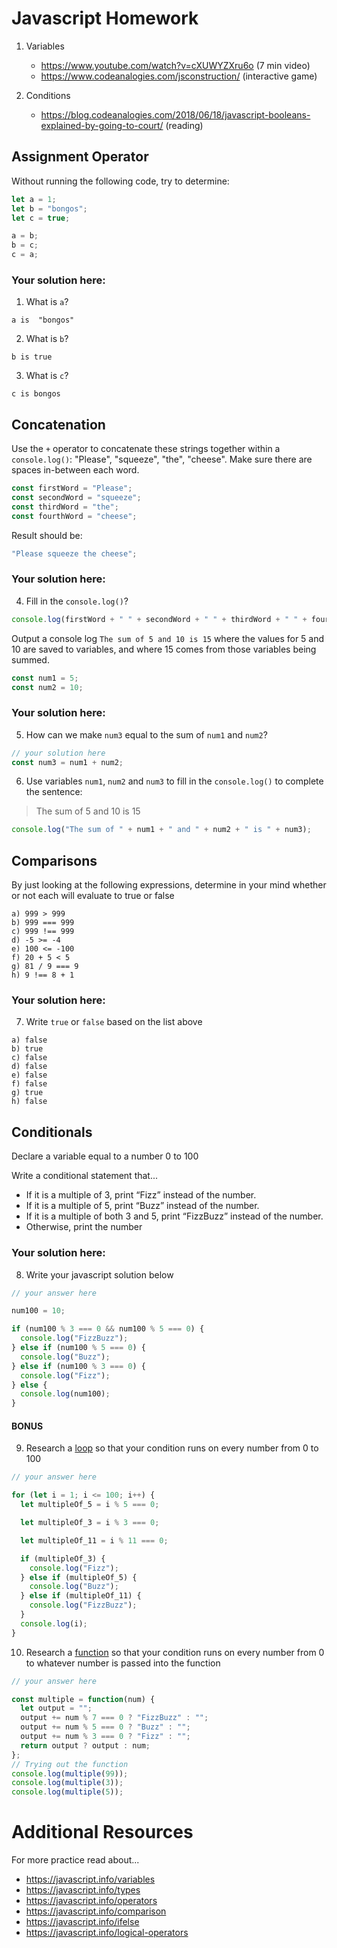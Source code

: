 # Javascript Homework

1.  Variables

    - https://www.youtube.com/watch?v=cXUWYZXru6o (7 min video)
    - https://www.codeanalogies.com/jsconstruction/ (interactive game)

2.  Conditions
    - https://blog.codeanalogies.com/2018/06/18/javascript-booleans-explained-by-going-to-court/ (reading)

## Assignment Operator

Without running the following code, try to determine:

```js
let a = 1;
let b = "bongos";
let c = true;

a = b;
b = c;
c = a;
```

### Your solution here:

1.  What is `a`?

```
a is  "bongos"
```

2.  What is `b`?

```
b is true
```

3.  What is `c`?

```
c is bongos
```

## Concatenation

Use the `+` operator to concatenate these strings together within a `console.log()`: "Please", "squeeze", "the", "cheese". Make sure there are spaces in-between each word.

```js
const firstWord = "Please";
const secondWord = "squeeze";
const thirdWord = "the";
const fourthWord = "cheese";
```

Result should be:

```js
"Please squeeze the cheese";
```

### Your solution here:

4.  Fill in the `console.log()`?

```js
console.log(firstWord + " " + secondWord + " " + thirdWord + " " + fourthWord);
```

Output a console log `The sum of 5 and 10 is 15` where the values for 5 and 10 are saved to variables, and where 15 comes from those variables being summed.

```js
const num1 = 5;
const num2 = 10;
```

### Your solution here:

5.  How can we make `num3` equal to the sum of `num1` and `num2`?

```js
// your solution here
const num3 = num1 + num2;
```

6.  Use variables `num1`, `num2` and `num3` to fill in the `console.log()` to complete the sentence:

> The sum of 5 and 10 is 15

```js
console.log("The sum of " + num1 + " and " + num2 + " is " + num3);
```

## Comparisons

By just looking at the following expressions, determine in your mind whether or not each will evaluate to true or false

```
a) 999 > 999
b) 999 === 999
c) 999 !== 999
d) -5 >= -4
e) 100 <= -100
f) 20 + 5 < 5
g) 81 / 9 === 9
h) 9 !== 8 + 1
```

### Your solution here:

7.  Write `true` or `false` based on the list above

```
a) false
b) true
c) false
d) false
e) false
f) false
g) true
h) false
```

## Conditionals

Declare a variable equal to a number 0 to 100

Write a conditional statement that...

- If it is a multiple of 3, print “Fizz” instead of the number.
- If it is a multiple of 5, print “Buzz” instead of the number.
- If it is a multiple of both 3 and 5, print “FizzBuzz” instead of the number.
- Otherwise, print the number

### Your solution here:

8.  Write your javascript solution below

```js
// your answer here

num100 = 10;

if (num100 % 3 === 0 && num100 % 5 === 0) {
  console.log("FizzBuzz");
} else if (num100 % 5 === 0) {
  console.log("Buzz");
} else if (num100 % 3 === 0) {
  console.log("Fizz");
} else {
  console.log(num100);
}
```

#### BONUS

9.  Research a [loop](https://javascript.info/while-for) so that your condition runs on every number from 0 to 100

```js
// your answer here

for (let i = 1; i <= 100; i++) {
  let multipleOf_5 = i % 5 === 0;

  let multipleOf_3 = i % 3 === 0;

  let multipleOf_11 = i % 11 === 0;

  if (multipleOf_3) {
    console.log("Fizz");
  } else if (multipleOf_5) {
    console.log("Buzz");
  } else if (multipleOf_11) {
    console.log("FizzBuzz");
  }
  console.log(i);
}
```

10. Research a [function](https://javascript.info/function-basics) so that your condition runs on every number from 0 to whatever number is passed into the function

```js
// your answer here

const multiple = function(num) {
  let output = "";
  output += num % 7 === 0 ? "FizzBuzz" : "";
  output += num % 5 === 0 ? "Buzz" : "";
  output += num % 3 === 0 ? "Fizz" : "";
  return output ? output : num;
};
// Trying out the function
console.log(multiple(99));
console.log(multiple(3));
console.log(multiple(5));
```

# Additional Resources

For more practice read about...

- https://javascript.info/variables
- https://javascript.info/types
- https://javascript.info/operators
- https://javascript.info/comparison
- https://javascript.info/ifelse
- https://javascript.info/logical-operators
